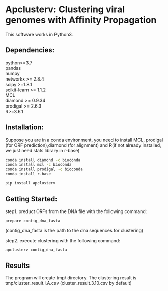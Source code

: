 # Apclusterv: Clustering viral genomes with Affinity Propagation
This software works in Python3.<br>
## Dependencies:<br>
   python>=3.7<br>
   pandas<br>
   numpy<br>
   networkx >= 2.8.4 <br>
   scipy >=1.8.1<br>
   scikit-learn >= 1.1.2<br>
   MCL <br>
   diamond >= 0.9.34 <br>
   prodigal >= 2.6.3<br>
   R>=3.6.1<br>
   
## Installation: <br>
   Suppose you are in a conda environment, you need to install MCL, prodigal (for ORF prediction),diamond (for alignment) and R(if not already installed, we just need stats library in r-base)
   ```bash
   conda install diamond -c bioconda 
   conda install mcl -c bioconda
   conda install prodigal -c bioconda
   conda install r-base 
   
   pip install apclusterv 
   ```
## Getting Started:<br>

   step1. preduct ORFs from the DNA file with the following command:  <br>
   ```bash
   prepare contig_dna_fasta 
   ```
   (contig_dna_fasta is the path to the dna sequences for clustering)
   
   step2. execute clustering with the following command:
   ```bash
   apclusterv contig_dna_fasta 
   ```
## Results <br>
   The program will create tmp/ directory. The clustering result is tmp/cluster_result.I.A.csv
   (cluster_result.3.10.csv by default)

